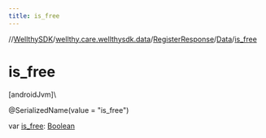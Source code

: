 ```yaml
---
title: is_free
---
```

//[WellthySDK](../../../../index.html)/[wellthy.care.wellthysdk.data](../../index.html)/[RegisterResponse](../index.html)/[Data](index.html)/[is_free](is_free.html)



# is_free



[androidJvm]\




@SerializedName(value = "is_free")



var [is_free](is_free.html): [Boolean](https://kotlinlang.org/api/latest/jvm/stdlib/kotlin/-boolean/index.html)




